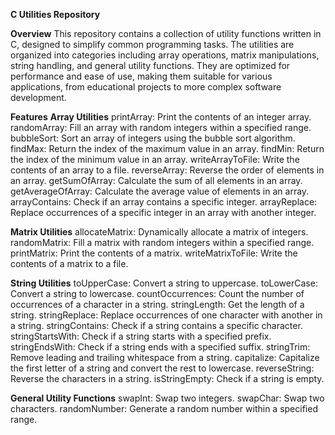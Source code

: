 **C Utilities Repository**

**Overview**
  This repository contains a collection of utility functions written in C, designed to simplify common programming tasks. The utilities are organized into categories including array operations, matrix manipulations, string handling, and general utility functions. They are optimized for performance and ease of use, making them suitable for various applications, from educational projects to more complex software development.

**Features**
  **Array Utilities**
  printArray: Print the contents of an integer array.
  randomArray: Fill an array with random integers within a specified range.
  bubbleSort: Sort an array of integers using the bubble sort algorithm.
  findMax: Return the index of the maximum value in an array.
  findMin: Return the index of the minimum value in an array.
  writeArrayToFile: Write the contents of an array to a file.
  reverseArray: Reverse the order of elements in an array.
  getSumOfArray: Calculate the sum of all elements in an array.
  getAverageOfArray: Calculate the average value of elements in an array.
  arrayContains: Check if an array contains a specific integer.
  arrayReplace: Replace occurrences of a specific integer in an array with another integer.
  
  **Matrix Utilities**
  allocateMatrix: Dynamically allocate a matrix of integers.
  randomMatrix: Fill a matrix with random integers within a specified range.
  printMatrix: Print the contents of a matrix.
  writeMatrixToFile: Write the contents of a matrix to a file.
  
  **String Utilities**
  toUpperCase: Convert a string to uppercase.
  toLowerCase: Convert a string to lowercase.
  countOccurrences: Count the number of occurrences of a character in a string.
  stringLength: Get the length of a string.
  stringReplace: Replace occurrences of one character with another in a string.
  stringContains: Check if a string contains a specific character.
  stringStartsWith: Check if a string starts with a specified prefix.
  stringEndsWith: Check if a string ends with a specified suffix.
  stringTrim: Remove leading and trailing whitespace from a string.
  capitalize: Capitalize the first letter of a string and convert the rest to lowercase.
  reverseString: Reverse the characters in a string.
  isStringEmpty: Check if a string is empty.
  
  **General Utility Functions**
  swapInt: Swap two integers.
  swapChar: Swap two characters.
  randomNumber: Generate a random number within a specified range.
  
